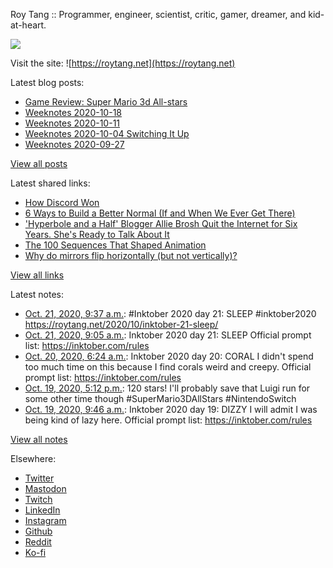 Roy Tang :: Programmer, engineer, scientist, critic, gamer, dreamer, and kid-at-heart.

![](https://roytang.net/img/profile.jpg)

Visit the site: ![https://roytang.net](https://roytang.net)

Latest blog posts:

- [Game Review: Super Mario 3d All-stars](https://roytang.net/2020/10/mario-3d-all-stars/)
- [Weeknotes 2020-10-18](https://roytang.net/2020/10/weeknotes-2020-10-18/)
- [Weeknotes 2020-10-11](https://roytang.net/2020/10/weeknotes-2020-10-11/)
- [Weeknotes 2020-10-04 Switching It Up](https://roytang.net/2020/10/weeknotes-2020-10-04/)
- [Weeknotes 2020-09-27](https://roytang.net/2020/09/weeknotes-2020-09-27/)

[View all posts](https://roytang.net/blog)

Latest shared links:

- [How Discord Won](https://roytang.net/2020/10/how-discord-won/)
- [6 Ways to Build a Better Normal (If and When We Ever Get There)](https://roytang.net/2020/10/6-ways-to-build-a-better-normal-if-and-when-we-ever-get-there/)
- [&#x27;Hyperbole and a Half&#x27; Blogger Allie Brosh Quit the Internet for Six Years. She&#x27;s Ready to Talk About It](https://roytang.net/2020/10/hyperbole-and-a-half-blogger-allie-brosh-quit-the-internet-for-six-years-she-s-ready-to-talk-about-i/)
- [The 100 Sequences That Shaped Animation](https://roytang.net/2020/10/the-100-sequences-that-shaped-animation/)
- [Why do mirrors flip horizontally (but not vertically)?](https://roytang.net/2020/10/why-do-mirrors-flip-horizontally-but-not-vertically/)

[View all links](https://roytang.net/links)

Latest notes:

- [Oct. 21, 2020, 9:37 a.m.](https://roytang.net/2020/10/1318848815240081408/): #Inktober 2020 day 21: SLEEP #inktober2020 https://roytang.net/2020/10/inktober-21-sleep/
- [Oct. 21, 2020, 9:05 a.m.](https://roytang.net/2020/10/inktober-21-sleep/): Inktober 2020 day 21: SLEEP Official prompt list: https://inktober.com/rules
- [Oct. 20, 2020, 6:24 a.m.](https://roytang.net/2020/10/inktober-20-coral/): Inktober 2020 day 20: CORAL I didn&#x27;t spend too much time on this because I find corals weird and creepy. Official prompt list: https://inktober.com/rules
- [Oct. 19, 2020, 5:12 p.m.](https://roytang.net/2020/10/1318238520251621377/): 120 stars! I&#x27;ll probably save that Luigi run for some other time though #SuperMario3DAllStars #NintendoSwitch
- [Oct. 19, 2020, 9:46 a.m.](https://roytang.net/2020/10/inktober-19-dizzy/): Inktober 2020 day 19: DIZZY I will admit I was being kind of lazy here. Official prompt list: https://inktober.com/rules

[View all notes](https://roytang.net/notes)

Elsewhere:

- [Twitter](https://twitter.com/roytang)
- [Mastodon](https://mastodon.technology/@roytang)
- [Twitch](https://twitch.tv/twitchyroy)
- [LinkedIn](https://www.linkedin.com/in/roytang)
- [Instagram](https://instagram.com/roytang0400)
- [Github](https://github.com/roytang)
- [Reddit](https://reddit.com/u/hungryroy)
- [Ko-fi](https://ko-fi.com/roytang)